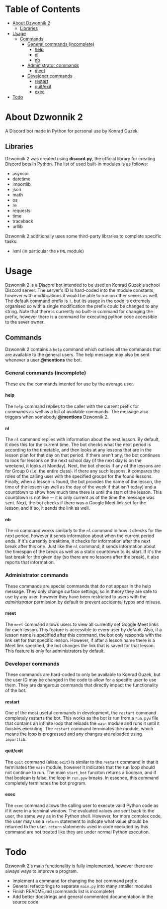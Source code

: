 <!-- omit in toc -->
# Table of Contents 

- [About Dzwonnik 2](#about-dzwonnik-2)
  - [Libraries](#libraries)
- [Usage](#usage)
  - [Commands](#commands)
    - [General commands (incomplete)](#general-commands-incomplete)
      - [help](#help)
      - [nl](#nl)
      - [nb](#nb)
    - [Administrator commands](#administrator-commands)
      - [meet](#meet)
    - [Developer commands](#developer-commands)
      - [restart](#restart)
      - [quit/exit](#quitexit)
      - [exec](#exec)
- [Todo](#todo)

# About Dzwonnik 2
A Discord bot made in Python for personal use by Konrad Guzek.

## Libraries
Dzwonnik 2 was created using **discord.py**, the official library for creating Discord bots in Python. The list of used built-in modules is as follows:
 - asyncio
 - datetime
 - importlib
 - json
 - math
 - os
 - re
 - requests
 - time
 - traceback
 - urllib

Dzwonnik 2 additionally uses some third-party libraries to complete specific tasks:
 - lxml (in particular the `HTML` module)

# Usage
Dzwonnik 2 is a Discord bot intended to be used on Konrad Guzek's school Discord server. The server's ID is hard-coded into the module constants, however with modifications it would be able to run on other severs as well. The default command prefix is `!`, but its usage in the code is extremely organised so with a single modification the prefix could be changed to any string. Note that there is currently no built-in command for changing the prefix, however there is a command for executing python code accessible to the sever owner.

## Commands
Dzwonnik 2 contains a `help` command which outlines all the commands that are available to the general users. The help message may also be sent whenever a user __@mentions__ the bot.

### General commands (incomplete)
These are the commands intented for use by the average user.

#### help
The `help` command replies to the caller with the current prefix for commands as well as a list of available commands. The message also triggers when somebody __@mentions__ Dzwonnik 2.

#### nl
The `nl` command replies with information about the next lesson. By default, it does this for the current time. The bot checks what the next period is according to the timetable, and then looks at any lessons that are in the lesson plan for that day on that period. If there aren't any, the bot continues to look for lessons on the next school day (if the next day is on the weekend, it looks at Monday). Next, the bot checks if any of the lessons are for Group 0 (i.e. the entire class). If there any such lessons, it compares the roles of the calling user with the specified groups for the found lessons. 
Finally, when a lesson is found, the bot provides the name of the lesson, the time of the lesson (as well as the day of the week if that isn't today) and a countdown to show how much time there is until the start of the lesson. This countdown is not live -- it is only current as of the time the message was sent. Next, the bot checks if there was a Google Meet link set for the lesson, and if so, it sends the link as well.

#### nb
The `nb` command works similarly to the `nl` command in how it checks for the next period, however it sends information about when the current period ends. If it's currently breaktime, it checks for information after the next break after this one. Just like the `nl` command, it sends information about the timespan of the break as well as a static countdown to its start. If it's the last break for the given day (so there are no lessons after the break), it also reports that information. 

### Administrator commands
These commands are special commands that do not appear in the help message. They only change surface settings, so in theory they are safe to use by any user, however they have been restricted to users with the *administrator* permission by default to prevent accidental typos and misuse.

#### meet
The `meet` command allows users to view all currently set Google Meet links for each lesson. This feature is accessible to every user by default. Also, if a lesson name is specified after this command, the bot only responds with the link set for that specific lesson. However, if after a lesson name there is a Meet link specified, the bot changes the link that is saved for that lesson. This feature is only for administrators by default.

### Developer commands
These commands are hard-coded to only be available to Konrad Guzek, but the user ID may be changed in the code to allow for a specific user to use them. They are dangerous commands that directly impact the functionality of the bot.

#### restart
One of the most useful commands in development, the `restart` command completely restarts the bot. This works as the bot is run from a `run.pyw` file that contains an infinite loop that reloads the `main` module and runs it until it finishes executing. The `restart` command terminates the module, which means the loop is progressed and any changes are reloaded using `importlib`. 

#### quit/exit
The `quit` command (alias: `exit`) is similar to the `restart` command in that it terminates the `main` module, however it indicates that the run loop should not continue to run.
The main `start_bot` funciton returns a boolean, and if that boolean is false, the loop in `run.pyw` breaks. In essence, this command completely terminates the bot program.

#### exec
The `exec` command allows the calling user to execute valid Python code as if it were in a terminal window. The evaluated values are sent back to the user, the same way as in the Python shell. However, for more complex code, the user may use a `return` statement to indicate what value should be returned to the user. `return` statements used in code executed by this command are not treated like they are under normal Python execution.

# Todo
Dzwonnik 2's main functionality is fully implemented, however there are always ways to improve a program.

* Implement a command for changing the bot command prefix
* General refactorings to separate `main.py` into many smaller modules
* Finish README.md (commands list is incomplete)
* Add better docstrings and general commented documentation in the source code